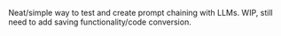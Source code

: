 Neat/simple way to test and create prompt chaining with LLMs. WIP, still need to add saving functionality/code conversion.
